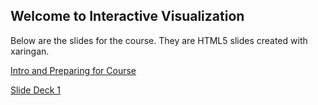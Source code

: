 ## Welcome to Interactive Visualization

Below are the slides for the course.  They are HTML5 slides created with xaringan.  

[Intro and Preparing for Course](intro/intro.html)

[Slide Deck 1](deck1/deck1.html)